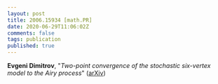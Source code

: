 ```yaml
---
layout: post
title: 2006.15934 [math.PR]
date: 2020-06-29T11:06:02Z
comments: false
tags: publication
published: true
---
```


<b>Evgeni Dimitrov</b>, "<i>Two-point convergence of the stochastic six-vertex model to the Airy  process</i>" ([arXiv](http://arxiv.org/abs/2006.15934v1))
